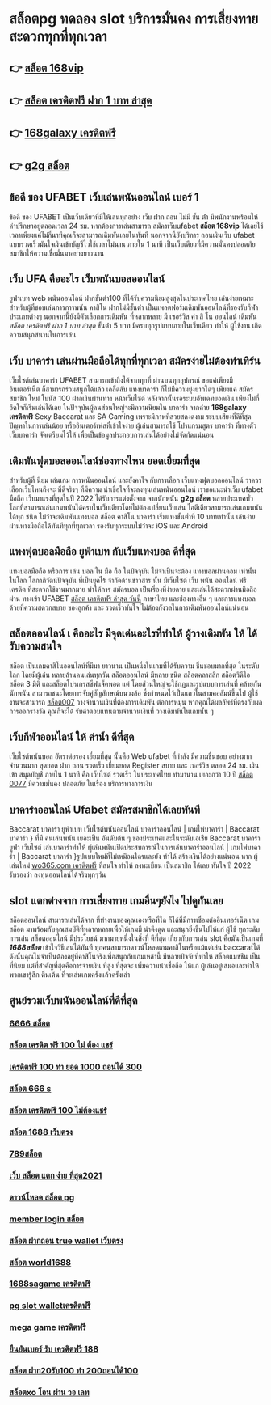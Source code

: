# สล็อตpg ทดลอง  slot  บริการมั่นคง การเสี่ยงทาย สะดวกทุกที่ทุกเวลา

## 👉 [สล็อต 168vip](https://mabet.net/)
## 👉 [สล็อต เครดิตฟรี ฝาก 1 บาท ล่าสุด](https://mabet.net/)
## 👉 [168galaxy เครดิตฟรี](https://bio.link/tisawago)
## 👉 [g2g สล็อต](https://mabet.net/register/)

## ข้อดี ของ UFABET  เว็บเล่นพนันออนไลน์ เบอร์ 1

ข้อดี ของ UFABET เป็นเว็บเดียวที่มีให้เล่นทุกอย่าง  เว็บ ฝาก ถอน ไม่มี ขั้น ต่ํา  มีพนักงานพร้อมให้คำปรึกษาอยู่ตลอดเวลา 24 ชม. หากต้องการเล่นสามารถ  สมัครเว็บufabet  **สล็อต 168vip** ได้เลยใช้เวลาเพียงแค่ไม่กี่นาทีคุณก็จะสามารถเดิมพันเลยในทันที นอกจากนี้ยังบริการ   ถอนเงินเว็บ ufabet  แบบรวดเร็วมันใจเงินเข้าบัญชีไวใช้เวลาไม่นาน ภายใน 1 นาที เป็นเว็บเดียวที่มีความมั่นคงปลอดภัยสมาชิกให้ความเชื่อมั่นมาอย่างยาวนาน


## เว็บ UFA คืออะไร เว็บพนันบอลออนไลน์ 


ยูฟ่าเบท  web   พนันออนไลน์ ฝากขั้นต่ํา100 ที่ได้รับความนิยมสูงสุดในประเทศไทย เล่นง่ายเหมาะสำหรับผู้ที่ชอบเล่นการการพนัน  คาสิโน ฝากไม่มีขั้นต่ํา  เป็นแพลตฟอร์มเดิมพันออนไลน์ที่รองรับกีฬาประเภทต่างๆ นอกจากนี้ยังมีตัวเลือกการเดิมพัน ที่หลากหลาย มี เซอร์วิส   ค่า สิ โน ออนไลน์ เดิมพัน *สล็อต เครดิตฟรี ฝาก 1 บาท ล่าสุด* ขั้นต่ํา 5 บาท  มีครบทุกรูปแบบภายในเว็บเดียว ทำให้ ผู้ใช้งาน เกิดความสนุกสนานในการเล่น


## เว็บ บาคาร่า เล่นผ่านมือถือได้ทุกที่ทุกเวลา สมัครง่ายไม่ต้องทำเทิร์น

 เว็บไซต์เล่นบาคาร่า  UFABET สามารถเข้าถึงได้จากทุกที่ ผ่านบนทุกอุปกรณ์ ขอแค่เพียงมีอินเตอร์เน็ต ก็สามารถร่วมสนุกได้แล้ว  เคล็ดลับ  แทงบาคาร่า ก็ไม่มีความยุ่งยากใดๆ เพียงแค่ สมัครสมาชิก  ใหม่ โบนัส 100 ฝากเงินผ่านทาง หน้าเว็บไซต์ หลังจากนั้นรอระบบอัพเดทยอดเงิน เพียงไม่กี่อึดใจก็เริ่มเล่นได้เลย ในปัจจุบันผู้คนส่วนใหญ่จะมีความนิยมใน บาคาร่า จากค่าย **168galaxy เครดิตฟรี** Sexy Baccarat และ SA Gaming เพราะมีภาพที่สวยสดงดงาม ระบบเสียงที่ดีที่สุด ปัญหาในการเล่นน้อย หรืออินเตอร์เฟสที่เข้าใจง่าย ผู้เล่นสามารถใช้ โปรแกรมสูตร บาคาร่า ที่ทางตัว เว็บบาคาร่า จัดเตรียมไว้ให้ เพื่อเป็นข้อมูลประกอบการเล่นได้อย่างไม่จัดกัดแน่นอน 


##  เดิมพันฟุตบอลออนไลน์ช่องทางไหน ยอดเยี่ยมที่สุด 

สำหรับผู้ที่ นิยม เล่นเกม การพนันออนไลน์ และยังคาใจ กับการเลือก เว็บแทงฟุตบอลออนไลน์ ว่าควรเลือกเว็บไหนถึงจะ ที่ดีจริงๆ ที่มีความ น่าเชื่อใจที่จะลงทุนเล่นพนันออนไลน์ เราขอแนะนำเว็บ  ufabet มือถือ  เว็บมาแรงที่สุดในปี 2022 ได้รับการแต่งตั้งจาก จากนักพนัน **g2g สล็อต** หลายประเทศทั่วโลกที่สามารถเล่นเกมพนันได้ครบในเว็บเดียวโดยไม่ต้องเปลี่ยนเว็บเล่น ไอดีเดียวสามารถเล่นเกมพนันได้ทุก ชนิด ไม่ว่าจะเดิมพันแทงบอล สล็อต คาสิโน บาคาร่า เริ่มแทงขั้นต่ำที่ 10 บาทเท่านั้น เล่นง่ายผ่านทางมือถือได้ทันทีทุกที่ทุกเวลา รองรับทุกระบบไม่ว่าจะ  iOS และ Android 


##  แทงฟุตบอลมือถือ  ยูฟ่าเบท  กับเว็บแทงบอล ดีที่สุด

แทงบอลมือถือ หรือการ เล่น บอล ใน มือ ถือ ในปัจจุบัน ไม่จำเป็นจะต้อง แทงบอลผ่านคอม เท่านั้น ในโลก โลกาภิวัตน์ปัจจุบัน  ที่เป็นยุคไร้ จำกัดด้านข่าวสาร  นั้น มีเว็บไซต์ เว็บ พนัน ออนไลน์ ฟรี เครดิต ที่สะดวกใช้งานมากมาย ทำให้การ สมัครบอล เป็นเรื่องที่ง่ายดาย และเล่นได้สะดวกผ่านมือถือ ผ่าน  ทางเข้า UFABET [สล็อต เครดิตฟรี ล่าสุด วันนี้](https://member.mabet.net/?action=login) ภาษาไทย และช่องทางอื่น ๆ  และการแทงบอลด้วยที่ความสดวกสบาย ของลูกค้า และ รวดเร็วทันใจ ไม่ต้องกังวลในการเดิมพันออนไลน์แน่นอน

##  สล็อตออนไลน์ เ คืออะไร มีจุดเด่นอะไรที่ทำให้ ผู้วางเดิมพัน ให้ ได้รับความสนใจ 

สล็อต เป็นเกมคาสิโนออนไลน์ที่มีมา ยาวนาน เป็นหนึ่งในเกมที่ได้รับความ ชื่นชอบมากที่สุด ในระดับโลก โดยมีผู้เล่น หลายล้านคนเล่นทุกวัน  สล็อตออนไลน์ มีหลาย ชนิด  สล็อตคลาสสิก สล็อตวิดีโอ สล็อต 3 มิติ และสล็อตโปรเกรสซีฟแจ็คพอต แต่ โดยส่วนใหญ่จะใช้กฎและรูปแบบการเล่นที่ คล้ายกัน  นักพนัน สามารถชนะโดยการจับคู่สัญลักษณ์บนวงล้อ ซึ่งกำหนดไว้เป็นแถวในสามคอลัมน์ขึ้นไป  ผู้ใช้งานจะสามารถ [สล็อต007](https://mabet.net/credit-free-50/) วางจำนวนเงินที่ต้องการเดิมพัน ต่อการหมุน หากคุณได้ผลลัพธ์ที่ตรงกับผลการออกรางวัล คุณก็จะได้ รับค่าตอบแทนตามจำนวนเงินที่ วางเดิมพันในเกมนั้น ๆ


##  เว็บกีฬาออนไลน์ ให้ ค่าน้ำ ดีที่สุด 

 เว็บไซต์พนันบอล   อัตราต่อรอง   เยี่ยมที่สุด  นั้นคือ Web  ufabet  ที่กำลัง   มีความชื่นชอบ  อย่างมาก จำนวนมาก   สุดยอด  ฝาก  ถอน  รวดเร็ว   เยี่ยมยอด Register   สบาย และ  เซอร์วิส  ตลอด 24 ชม.  เงิน  เข้า   สมุดบัญชี  ภายใน  1 นาที   คือ   เว็บไซต์  รวดเร็ว  ในประเทศไทย  ทำมานาน   เยอะกว่า  10 ปี [สล็อต 0077](https://mabet.net/20-free-100/) มีความมั่นคง ปลอดภัย ในเรื่อง  บริการทางการเงิน

## บาคาร่าออนไลน์  Ufabet  สมัครสมาชิกได้เลยทันที

 Baccarat บาคาร่า   ยูฟ่าเบท  เว็บไซต์พนันออนไลน์  บาคาร่าออนไลน์ | เกมไพ่บาคาร่า | Baccarat บาคาร่า } ที่มี คนเล่นพนัน เยอะเป็น อันดับต้น ๆ ของประเทศและในระดับเอเชีย  Baccarat บาคาร่า  ยูฟ่า  เว็บไซต์ เล่นบาคาร่าทำให้ ผู้เล่นพนันเปิดประสบการณ์ในการเล่นบาคาร่าออนไลน์ | เกมไพ่บาคาร่า | Baccarat บาคาร่า }รูปแบบใหม่ที่ไม่เหมือนใครและยัง  ทำได้ สร้างเงินได้อย่างแน่นอน หาก ผู้เล่นใหม่ [wo365.com เครดิตฟรี](https://mabet.net/20-free-100/) ที่สนใจ   ทำให้ ลงทะเบียน เป็นสมาชิก ได้เลย ทันใจ  ปี 2022 รับรองว่า ลงทุนออนไลน์ได้จริงทุกๆวัน


##  slot แตกต่างจาก การเสี่ยงทาย เกมอื่นๆยังไง ไปดูกันเลย

 สล็อตออนไลน์ สามารถเล่นได้จาก ที่ทำงานของคุณเองหรือที่ใด ก็ได้ที่มีการเชื่อมต่ออินเทอร์เน็ต เกมสล็อต  มาพร้อมกับคุณสมบัติที่หลากหลายเพื่อให้เกมมี น่าดึงดูด และสนุกยิ่งขึ้นไปให้แก่ ผู้ใช้ ทุกระดับ การเล่น สล็อตออนไลน์  มีประโยชน์  มากมายหนึ่งในสิ่งที่ ดีที่สุด เกี่ยวกับการเล่น slot คือมันเป็นเกมที่ ***1688สล็อต*** เข้าใจวิธีเล่นได้ทันที ทุกคนสามารถดาวน์โหลดเกมคาสิโนหรือแม้แต่เล่น baccaratได้ ดังนั้นคุณไม่จำเป็นต้องอยู่ที่คาสิโนจริงเพื่อสนุกกับเกมเหล่านี้ มีหลายปัจจัยที่ทำให้ สล็อตแมชชีน เป็นที่นิยม แต่ที่สำคัญที่สุดคือการจ่ายเงิน ที่สูง ที่สุดจะ เพิ่มความน่าเชื่อถือ ให้แก่ ผู้เล่นอยู่เสมอและทำให้พวกเขารู้สึก ตื่นเต้น ที่จะเล่นเกมครั้งแล้วครั้งเล่า


## ศูนย์รวมเว็บพนันออนไลน์ที่ดีที่สุด

### [6666 สล็อต](https://atom.io/themes/สมัคร%20Slot%20PG%20สล็อต%20sabai55%20008%20สล็อต%2020%20รับ%20100%20เว็บตรง100%)
### [สล็อต เครดิต ฟรี 100 ไม่ ต้อง แชร์](https://atom.io/themes/สมัคร%20Slot%20PG%20รวมค่าย%20สล็อต%20ฝาก10รับ100%20008%20สล็อต%2020%20รับ%20100%20เว็บตรง100%)
### [เครดิตฟรี 100 ทํา ยอด 1000 ถอนได้ 300](https://atom.io/themes/สมัคร%20Slot%20PG%20joker%20เครดิตฟรี%2050%20ไม่ต้องแชร์2021%20008%20สล็อต%2020%20รับ%20100%20เว็บตรง100%)
### [สล็อต 666 s](https://atom.io/themes/สมัคร%20Slot%20PG%20สล็อต%20pg%20ฝาก-ถอน%20true%20wallet%20ไม่มี%20ขั้นต่ำ%20008%20สล็อต%2020%20รับ%20100%20เว็บตรง100%)
### [สล็อต เครดิตฟรี 100 ไม่ต้องแชร์](https://atom.io/themes/สมัคร%20Slot%20PG%20superslot%20เครดิตฟรี50%20otp%20ล่าสุด%20008%20สล็อต%2020%20รับ%20100%20เว็บตรง100%)
### [สล็อต 1688 เว็บตรง](https://atom.io/themes/สมัคร%20Slot%20PG%20สล็อต%20เครดิตฟรี%2020%20ไม่ต้องฝากก่อน%20ไม่ต้องแชร์%20ยืนยันเบอร์โทรศัพท์%20008%20สล็อต%2020%20รับ%20100%20เว็บตรง100%)
### [789สล็อต](https://atom.io/themes/สมัคร%20Slot%20PG%20pigspin%20เครดิตฟรี%20100%20008%20สล็อต%2020%20รับ%20100%20เว็บตรง100%)
### [เว็บ สล็อต แตก ง่าย ที่สุด2021](https://atom.io/themes/สมัคร%20Slot%20PG%20ยูฟ่า168%20สล็อต%20008%20สล็อต%2020%20รับ%20100%20เว็บตรง100%)
### [ดาวน์โหลด สล็อต pg](https://atom.io/themes/สมัคร%20Slot%20PG%20สล็อต88%20008%20สล็อต%2020%20รับ%20100%20เว็บตรง100%)
### [member login สล็อต](https://atom.io/themes/สมัคร%20Slot%20PG%20เครดิตฟรี88%20008%20สล็อต%2020%20รับ%20100%20เว็บตรง100%)
### [สล็อต ฝากถอน true wallet เว็บตรง](https://atom.io/themes/สมัคร%20Slot%20PG%20เครดิตฟรี%20กดรับเอง%2088%20008%20สล็อต%2020%20รับ%20100%20เว็บตรง100%)
### [สล็อต world1688](https://atom.io/themes/สมัคร%20Slot%20PG%20เครดิตฟรี50%20008%20สล็อต%2020%20รับ%20100%20เว็บตรง100%)
### [1688sagame เครดิตฟรี](https://atom.io/themes/สมัคร%20Slot%20PG%20u31.com%20เครดิตฟรี%20008%20สล็อต%2020%20รับ%20100%20เว็บตรง100%)
### [pg slot walletเครดิตฟรี](https://atom.io/themes/สมัคร%20Slot%20PG%20สล็อต%20xo%20เครดิตฟรี%2050%20บาท%20008%20สล็อต%2020%20รับ%20100%20เว็บตรง100%)
### [mega game เครดิตฟรี](https://atom.io/themes/สมัคร%20Slot%20PG%20สล็อต%20ทดลองเล่นฟรี%20008%20สล็อต%2020%20รับ%20100%20เว็บตรง100%)
### [ยืนยันเบอร์ รับ เครดิตฟรี 188](https://atom.io/themes/สมัคร%20Slot%20PG%2069สล็อต%20008%20สล็อต%2020%20รับ%20100%20เว็บตรง100%)
### [สล็อต ฝาก20รับ100 ทํา 200ถอนได้100](https://atom.io/themes/สมัคร%20Slot%20PG%20wow%20slot%20567%20เครดิตฟรี%20008%20สล็อต%2020%20รับ%20100%20เว็บตรง100%)
### [สล็อตxo โอน ผ่าน วอ เลท](https://atom.io/themes/สมัคร%20Slot%20PG%20สล็อต%20ส%20ปิ%20น%20ฟรี%2030%20ครั้ง%20ถอนได้%20008%20สล็อต%2020%20รับ%20100%20เว็บตรง100%)